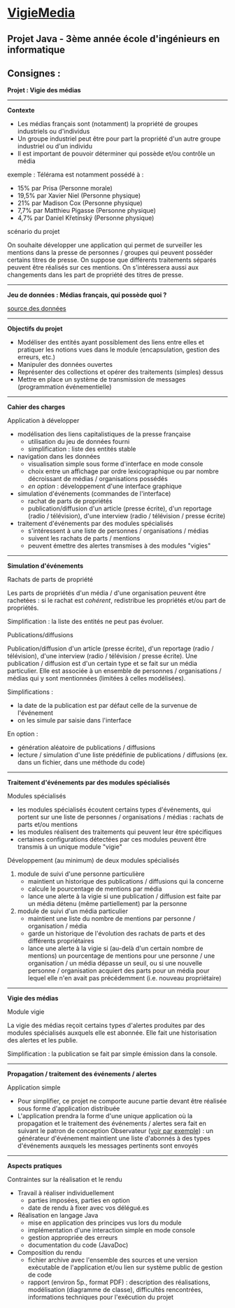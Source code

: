 # <u>VigieMedia</u>
## Projet Java - 3ème année école d'ingénieurs en informatique

## Consignes :

**Projet : Vigie des médias**

-----
**Contexte**

- Les médias français sont (notamment) la propriété de groupes industriels ou d'individus
- Un groupe industriel peut être pour part la propriété d'un autre groupe industriel ou d'un individu
- Il est important de pouvoir déterminer qui possède et/ou contrôle un média

exemple : Télérama est notamment possédé à :

- 15% par Prisa (Personne morale)
- 19,5% par Xavier Niel (Personne physique)
- 21% par Madison Cox (Personne physique)
- 7,7% par Matthieu Pigasse (Personne physique)
- 4,7% par Daniel Křetínský (Personne physique)



scénario du projet

On souhaite développer une application qui permet de surveiller les mentions dans la presse de personnes / groupes qui peuvent posséder certains titres de presse. On suppose que différents traitements séparés peuvent être réalisés sur ces mentions.
On s'intéressera aussi aux changements dans les part de propriété des titres de presse.

-----
**Jeu de données : Médias français, qui possède quoi ?**

[source des données](https://github.com/mdiplo/Medias_francais)

-----
**Objectifs du projet**

- Modéliser des entités ayant possiblement des liens entre elles et pratiquer les notions vues dans le module (encapsulation, gestion des erreurs, etc.)
- Manipuler des données ouvertes
- Représenter des collections et opérer des traitements (simples) dessus
- Mettre en place un système de transmission de messages (programmation événementielle)
-----
**Cahier des charges**


Application à développer

- modélisation des liens capitalistiques de la presse française
    - utilisation du jeu de données fourni
    - simplification : liste des entités stable
- navigation dans les données
    - visualisation simple sous forme d'interface en mode console
    - choix entre un affichage par ordre lexicographique ou par nombre décroissant de médias / organisations possédés
    - *en option* : développement d'une interface graphique
- simulation d'événements (commandes de l'interface)
    - rachat de parts de propriétés
    - publication/diffusion d'un article (presse écrite), d'un reportage (radio / télévision), d'une interview (radio / télévision / presse écrite)
- traitement d'événements par des modules spécialisés
    - s'intéressent à une liste de personnes / organisations / médias
    - suivent les rachats de parts / mentions
    - peuvent émettre des alertes transmises à des modules "vigies"
-----

**Simulation d'événements**

Rachats de parts de propriété

Les parts de propriétés d'un média / d'une organisation peuvent être rachetées : si le rachat est *cohérent*, redistribue les propriétés et/ou part de propriétés.

Simplification : la liste des entités ne peut pas évoluer.


Publications/diffusions

Publication/diffusion d'un article (presse écrite), d'un reportage (radio / télévision), d'une interview (radio / télévision / presse écrite). Une publication / diffusion est d'un certain type et se fait sur un média particulier. Elle est associée à un ensemble de personnes / organisations / médias qui y sont mentionnées (limitées à celles modélisées).

Simplifications :

- la date de la publication est par défaut celle de la survenue de l'événement
- on les simule par saisie dans l'interface

En option :

- génération aléatoire de publications / diffusions
- lecture / simulation d'une liste prédéfinie de publications / diffusions (ex. dans un fichier, dans une méthode du code)
-----

**Traitement d'événements par des modules spécialisés**

Modules spécialisés

- les modules spécialisés écoutent certains types d'événements, qui portent sur une liste de personnes / organisations / médias : rachats de parts et/ou mentions
- les modules réalisent des traitements qui peuvent leur être spécifiques
- certaines configurations détectées par ces modules peuvent être transmis à un unique module "vigie"


Développement (au minimum) de deux modules spécialisés

1. module de suivi d'une personne particulière
    - maintient un historique des publications / diffusions qui la concerne
    - calcule le pourcentage de mentions par média
    - lance une alerte à la vigie si une publication / diffusion est faite par un média détenu (même partiellement) par la personne
1. module de suivi d'un média particulier
   - maintient une liste du nombre de mentions par personne / organisation / média
   - garde un historique de l'évolution des rachats de parts et des différents propriétaires
   - lance une alerte à la vigie si (au-delà d'un certain nombre de mentions) un pourcentage de mentions pour une personne / une organisation / un média dépasse un seuil, ou si une nouvelle personne / organisation acquiert des parts pour un média pour lequel elle n'en avait pas précédemment (i.e. nouveau propriétaire)
-----

**Vigie des médias**

Module vigie

La vigie des médias reçoit certains types d'alertes produites par des modules spécialisés auxquels elle est abonnée. Elle fait une historisation des alertes et les publie.

Simplification : la publication se fait par simple émission dans la console.

-----

**Propagation / traitement des événements / alertes**

Application simple

- Pour simplifier, ce projet ne comporte aucune partie devant être réalisée sous forme d'application distribuée
- L'application prendra la forme d'une unique application où la propagation et le traitement des événements / alertes sera fait en suivant le patron de conception Observateur ([voir par exemple](https://www.baeldung.com/java-observer-pattern)) : un générateur d'événement maintient une liste d'abonnés à des types d'événements auxquels les messages pertinents sont envoyés
-----
**Aspects pratiques**

Contraintes sur la réalisation et le rendu

- Travail à réaliser individuellement
    - parties imposées, parties en option
    - date de rendu à fixer avec vos délégué.es
- Réalisation en langage Java
    - mise en application des principes vus lors du module
    - implémentation d'une interaction simple en mode console
    - gestion appropriée des erreurs
    - documentation du code (JavaDoc)
- Composition du rendu
    - fichier archive avec l'ensemble des sources et une version exécutable de l'application et/ou lien sur système public de gestion de code
    - rapport (environ 5p., format PDF) : description des réalisations, modélisation (diagramme de classe), difficultés rencontrées, informations techniques pour l'exécution du projet
